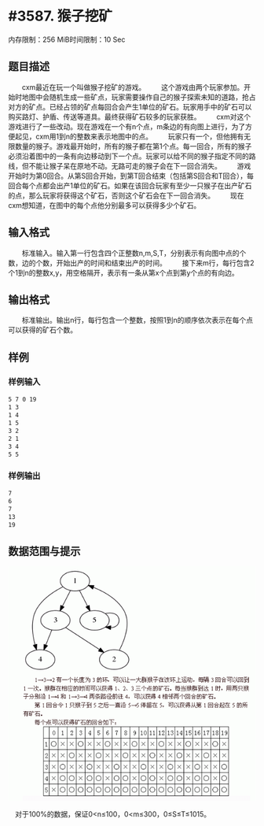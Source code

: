 # #3587. 猴子挖矿

内存限制：256 MiB时间限制：10 Sec

## 题目描述

　　cxm最近在玩一个叫做猴子挖矿的游戏。
　　这个游戏由两个玩家参加。开始时地图中会随机生成一些矿点，玩家需要操作自己的猴子探索未知的道路，抢占对方的矿点。已经占领的矿点每回合会产生1单位的矿石。玩家用手中的矿石可以购买路灯、护盾、传送等道具。最终获得矿石较多的玩家获胜。
　　cxm对这个游戏进行了一些改动。现在游戏在一个有n个点，m条边的有向图上进行，为了方便起见，cxm用1到n的整数来表示地图中的点。
　　玩家只有一个，但他拥有无限数量的猴子。游戏最开始时，所有的猴子都在第1个点。每一回合，所有的猴子必须沿着图中的一条有向边移动到下一个点。玩家可以给不同的猴子指定不同的路线，但不能让猴子呆在原地不动。无路可走的猴子会在下一回合消失。
　　游戏开始时为第0回合。从第S回合开始，到第T回合结束（包括第S回合和T回合），每回合每个点都会出产1单位的矿石。如果在该回合玩家有至少一只猴子在出产矿石的点，那么玩家将获得这个矿石，否则这个矿石会在下一回合消失。
　　现在cxm想知道，在图中的每个点他分别最多可以获得多少个矿石。

## 输入格式

　　标准输入。输入第一行包含四个正整数n,m,S,T，分别表示有向图中点的个数，边的个数，开始出产的时间和结束出产的时间。
　　接下来m行，每行包含2个1到n的整数x,y，用空格隔开，表示有一条从第x个点到第y个点的有向边。

## 输出格式

　　标准输出。输出n行，每行包含一个整数，按照1到n的顺序依次表示在每个点可以获得的矿石个数。

## 样例

### 样例输入

    
    5 7 0 19
    1 3
    1 4
    1 5
    3 2
    2 1
    3 4
    5 5
    
    

### 样例输出

    
    7
    6
    7
    13
    19
    
    

## 数据范围与提示

![](upload/201405/111(1).jpg)

　对于100%的数据，保证0<n&le;100，0<m&le;300，0&le;S&le;T&le;1015。
